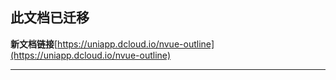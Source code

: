 

## **此文档已迁移**

**新文档链接**[https://uniapp.dcloud.io/nvue-outline](https://uniapp.dcloud.io/nvue-outline)

**************************************

